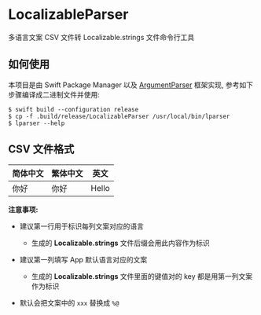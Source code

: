 # LocalizableParser

多语言文案 CSV 文件转 Localizable.strings 文件命令行工具



## 如何使用

本项目是由 Swift Package Manager 以及 [ArgumentParser](https://github.com/apple/swift-argument-parser) 框架实现, 参考如下步骤编译成二进制文件并使用:

```shell
$ swift build --configuration release
$ cp -f .build/release/LocalizableParser /usr/local/bin/lparser
$ lparser --help
```



## CSV 文件格式

| 简体中文 | 繁体中文 | 英文  |
| :------- | -------- | ----- |
| 你好     | 你好     | Hello |

**注意事项:**

- 建议第一行用于标识每列文案对应的语言
	- 生成的 **Localizable.strings** 文件后缀会用此内容作为标识
- 建议第一列填写 App 默认语言对应的文案
	- 生成的 **Localizable.strings** 文件里面的键值对的 key 都是用第一列文案作为标识

- 默认会把文案中的 `xxx` 替换成 `%@`
